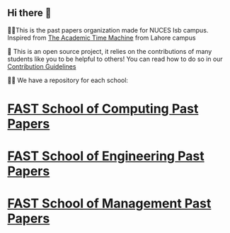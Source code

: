 ## Hi there 👋

🙋‍♀️This is the past papers organization made for NUCES Isb campus. Inspired from [The Academic Time Machine](https://github.com/saleha-muzammil/Academic-Time-Machine) from Lahore campus

🌈 This is an open source project, it relies on the contributions of many students like you to be helpful to others! You can read how to do so in our [Contribution Guidelines](https://github.com/nuces-isb-past-papers/.github/blob/main/contribute.md)

👩‍💻 We have a repository for each school:


# [FAST School of Computing Past Papers](https://github.com/nuces-isb-past-papers/fsc-past-papers)
# [FAST School of Engineering Past Papers](https://github.com/nuces-isb-past-papers/fse-past-papers)
# [FAST School of Management Past Papers](https://github.com/nuces-isb-past-papers/fsm-past-papers)
